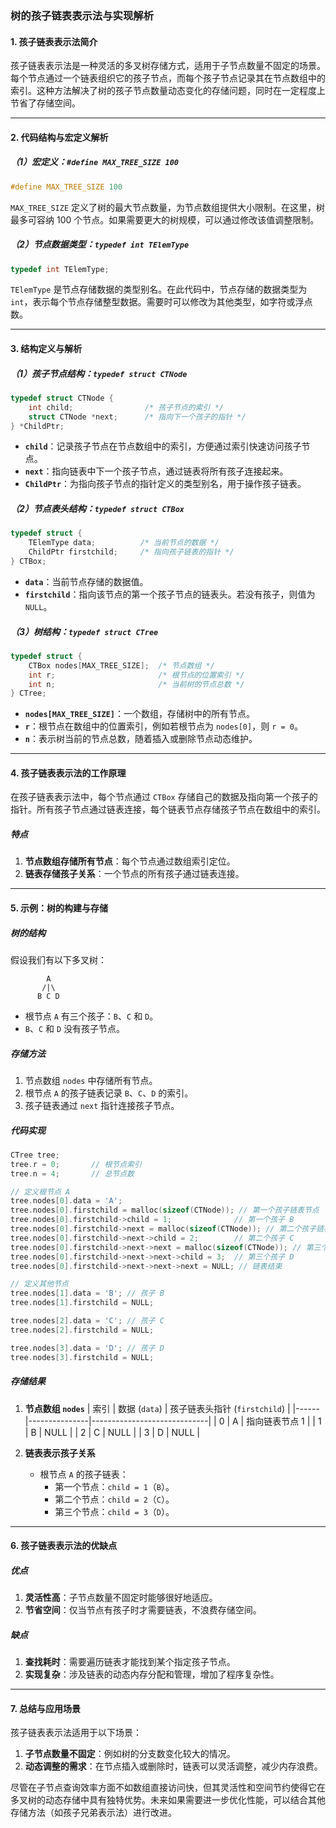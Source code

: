 ### 树的孩子链表表示法与实现解析

#### **1. 孩子链表表示法简介**

孩子链表表示法是一种灵活的多叉树存储方式，适用于子节点数量不固定的场景。每个节点通过一个链表组织它的孩子节点，而每个孩子节点记录其在节点数组中的索引。这种方法解决了树的孩子节点数量动态变化的存储问题，同时在一定程度上节省了存储空间。

---

#### **2. 代码结构与宏定义解析**

##### **（1）宏定义：`#define MAX_TREE_SIZE 100`**
```c
#define MAX_TREE_SIZE 100
```
`MAX_TREE_SIZE` 定义了树的最大节点数量，为节点数组提供大小限制。在这里，树最多可容纳 100 个节点。如果需要更大的树规模，可以通过修改该值调整限制。

##### **（2）节点数据类型：`typedef int TElemType`**
```c
typedef int TElemType;
```
`TElemType` 是节点存储数据的类型别名。在此代码中，节点存储的数据类型为 `int`，表示每个节点存储整型数据。需要时可以修改为其他类型，如字符或浮点数。

---

#### **3. 结构定义与解析**

##### **（1）孩子节点结构：`typedef struct CTNode`**
```c
typedef struct CTNode {
    int child;                /* 孩子节点的索引 */
    struct CTNode *next;      /* 指向下一个孩子的指针 */
} *ChildPtr;
```
- **`child`**：记录孩子节点在节点数组中的索引，方便通过索引快速访问孩子节点。
- **`next`**：指向链表中下一个孩子节点，通过链表将所有孩子连接起来。
- **`ChildPtr`**：为指向孩子节点的指针定义的类型别名，用于操作孩子链表。

##### **（2）节点表头结构：`typedef struct CTBox`**
```c
typedef struct {
    TElemType data;          /* 当前节点的数据 */
    ChildPtr firstchild;     /* 指向孩子链表的指针 */
} CTBox;
```
- **`data`**：当前节点存储的数据值。
- **`firstchild`**：指向该节点的第一个孩子节点的链表头。若没有孩子，则值为 `NULL`。

##### **（3）树结构：`typedef struct CTree`**
```c
typedef struct {
    CTBox nodes[MAX_TREE_SIZE];  /* 节点数组 */
    int r;                       /* 根节点的位置索引 */
    int n;                       /* 当前树的节点总数 */
} CTree;
```
- **`nodes[MAX_TREE_SIZE]`**：一个数组，存储树中的所有节点。
- **`r`**：根节点在数组中的位置索引，例如若根节点为 `nodes[0]`，则 `r = 0`。
- **`n`**：表示树当前的节点总数，随着插入或删除节点动态维护。

---

#### **4. 孩子链表表示法的工作原理**

在孩子链表表示法中，每个节点通过 `CTBox` 存储自己的数据及指向第一个孩子的指针。所有孩子节点通过链表连接，每个链表节点存储孩子节点在数组中的索引。

##### **特点**
1. **节点数组存储所有节点**：每个节点通过数组索引定位。
2. **链表存储孩子关系**：一个节点的所有孩子通过链表连接。

---

#### **5. 示例：树的构建与存储**

##### **树的结构**
假设我们有以下多叉树：
```
        A
       /|\
      B C D
```
- 根节点 `A` 有三个孩子：`B`、`C` 和 `D`。
- `B`、`C` 和 `D` 没有孩子节点。

##### **存储方法**
1. 节点数组 `nodes` 中存储所有节点。
2. 根节点 `A` 的孩子链表记录 `B`、`C`、`D` 的索引。
3. 孩子链表通过 `next` 指针连接孩子节点。

##### **代码实现**
```c
CTree tree;
tree.r = 0;       // 根节点索引
tree.n = 4;       // 总节点数

// 定义根节点 A
tree.nodes[0].data = 'A';
tree.nodes[0].firstchild = malloc(sizeof(CTNode)); // 第一个孩子链表节点
tree.nodes[0].firstchild->child = 1;              // 第一个孩子 B
tree.nodes[0].firstchild->next = malloc(sizeof(CTNode)); // 第二个孩子链表节点
tree.nodes[0].firstchild->next->child = 2;        // 第二个孩子 C
tree.nodes[0].firstchild->next->next = malloc(sizeof(CTNode)); // 第三个孩子链表节点
tree.nodes[0].firstchild->next->next->child = 3;  // 第三个孩子 D
tree.nodes[0].firstchild->next->next->next = NULL; // 链表结束

// 定义其他节点
tree.nodes[1].data = 'B'; // 孩子 B
tree.nodes[1].firstchild = NULL;

tree.nodes[2].data = 'C'; // 孩子 C
tree.nodes[2].firstchild = NULL;

tree.nodes[3].data = 'D'; // 孩子 D
tree.nodes[3].firstchild = NULL;
```

##### **存储结果**
1. **节点数组 `nodes`**
   | 索引 | 数据 (`data`) | 孩子链表头指针 (`firstchild`) |
   |------|---------------|-----------------------------|
   | 0    | A             | 指向链表节点 1            |
   | 1    | B             | NULL                      |
   | 2    | C             | NULL                      |
   | 3    | D             | NULL                      |

2. **链表表示孩子关系**
   - 根节点 `A` 的孩子链表：
     - 第一个节点：`child = 1`（`B`）。
     - 第二个节点：`child = 2`（`C`）。
     - 第三个节点：`child = 3`（`D`）。

---

#### **6. 孩子链表表示法的优缺点**

##### **优点**
1. **灵活性高**：子节点数量不固定时能够很好地适应。
2. **节省空间**：仅当节点有孩子时才需要链表，不浪费存储空间。

##### **缺点**
1. **查找耗时**：需要遍历链表才能找到某个指定孩子节点。
2. **实现复杂**：涉及链表的动态内存分配和管理，增加了程序复杂性。

---

#### **7. 总结与应用场景**

孩子链表表示法适用于以下场景：
1. **子节点数量不固定**：例如树的分支数变化较大的情况。
2. **动态调整的需求**：在节点插入或删除时，链表可以灵活调整，减少内存浪费。

尽管在子节点查询效率方面不如数组直接访问快，但其灵活性和空间节约使得它在多叉树的动态存储中具有独特优势。未来如果需要进一步优化性能，可以结合其他存储方法（如孩子兄弟表示法）进行改进。